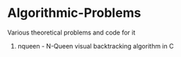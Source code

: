 Algorithmic-Problems
====================

Various theoretical problems and code for it

  1. nqueen - N-Queen visual backtracking algorithm in C
